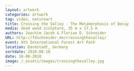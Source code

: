 ```yaml
---
layout: artwork
categories: artwork
tag: video, natureart
title: Crossing the Valley - The Metamorphosis of Decay
media: dead wood sculpture, 35 m x 17.5 m
authors: Joachim Jacob & Florian D. Schneider
URL: http://fdschneider.de/crossingthevalley/
event: 9th International Forest Art Path
location: Darmstadt, Germany
sortdate: 2018-08-10
date: 10-08-2018
image: /_assets/images/crossingthevalley.jpg
---
```

